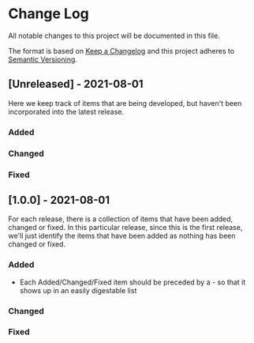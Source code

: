 
# Change Log
All notable changes to this project will be documented in this file.
 
The format is based on [Keep a Changelog](http://keepachangelog.com/)
and this project adheres to [Semantic Versioning](http://semver.org/).
 
## [Unreleased] - 2021-08-01
 
Here we keep track of items that are being developed, but haven't been incorporated
into the latest release.
 
### Added
 
### Changed
 
### Fixed
 
## [1.0.0] - 2021-08-01
  
For each release, there is a collection of items that have been added, changed or fixed.
In this particular release, since this is the first release, we'll just identify the 
items that have been added as nothing has been changed or fixed.
 
### Added

- Each Added/Changed/Fixed item should be preceded by a - so that it shows up in an easily digestable list

### Changed

### Fixed

